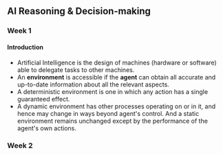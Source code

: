 ## AI Reasoning & Decision-making

### Week 1
#### Introduction
- Artificial Intelligence is the design of machines (hardware or software) able to delegate tasks to other machines.
- An **environment** is accessible if the **agent** can obtain all accurate and up-to-date information about all the relevant aspects.
- A deterministic environment is one in which any action has a single guaranteed effect.
- A dynamic environment has other processes operating on or in it, and hence may change in ways beyond agent's control. And a static environment remains unchanged except by the performance of the agent's own actions.


### Week 2
#### 